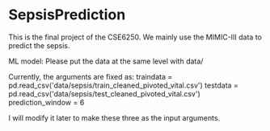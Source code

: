 # SepsisPrediction
This is the final project of the CSE6250. We mainly use the MIMIC-III data to predict the sepsis.

ML model:
Please put the data at the same level with data/

Currently, the arguments are fixed as:
traindata = pd.read_csv('data/sepsis/train_cleaned_pivoted_vital.csv')
testdata = pd.read_csv('data/sepsis/test_cleaned_pivoted_vital.csv')
prediction_window = 6

I will modify it later to make these three as the input arguments.
